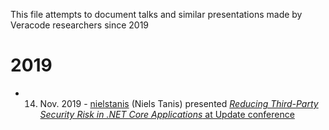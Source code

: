 This file attempts to document talks and similar presentations made by Veracode researchers since 2019

# 2019

* 14. Nov. 2019 - [nielstanis](http://github.com/nielstanis) (Niels Tanis) presented [*Reducing Third-Party Security Risk in .NET Core Applications* at Update conference](https://www.updateconference.net/cs/2019/session/reducing-third-party-security-risk-in--net-core-applications)
